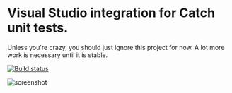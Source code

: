 Visual Studio integration for Catch unit tests.
==================

Unless you're crazy, you should just ignore this project for now. A lot more work is necessary until it is stable.

[![Build status](https://ci.appveyor.com/api/projects/status/7md5hwi5o560w15b/branch/master?svg=true)](https://ci.appveyor.com/project/SeanCline/catchvstestadapter/branch/master)

![screenshot](https://raw.github.com/SeanCline/CatchVsTestAdapter/master/CatchVsTestAdapter/screenshot.png)
